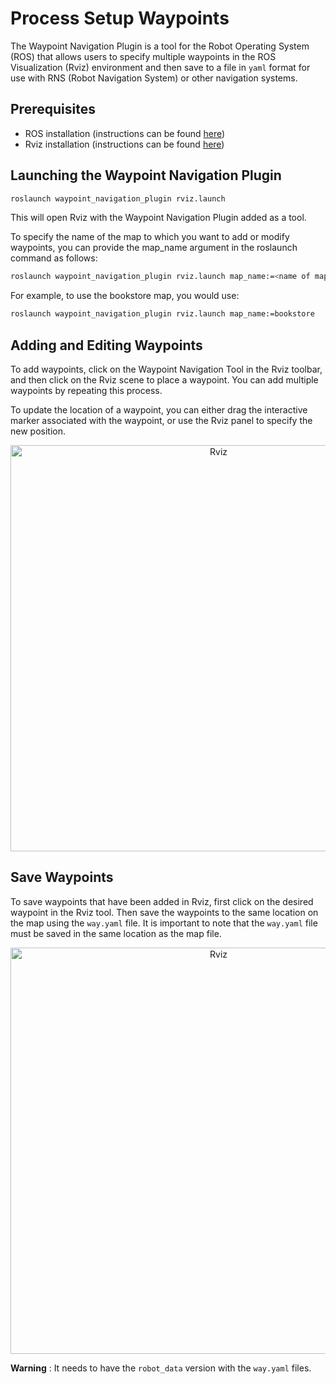 # Process Setup Waypoints

The Waypoint Navigation Plugin is a tool for the Robot Operating System (ROS) that allows users to specify multiple waypoints in the ROS Visualization (Rviz) environment and then save to a file in `yaml` format for use with RNS (Robot Navigation System) or other navigation systems.

## Prerequisites
-   ROS installation (instructions can be found [here](http://wiki.ros.org/ROS/Installation))
-   Rviz installation (instructions can be found [here](http://wiki.ros.org/rviz))

## Launching the Waypoint Navigation Plugin
```bash
roslaunch waypoint_navigation_plugin rviz.launch
```
This will open Rviz with the Waypoint Navigation Plugin added as a tool.

To specify the name of the map to which you want to add or modify waypoints, you can provide the map_name argument in the roslaunch command as follows:
```bash
roslaunch waypoint_navigation_plugin rviz.launch map_name:=<name of map>
```
For example, to use the bookstore map, you would use:
```bash
roslaunch waypoint_navigation_plugin rviz.launch map_name:=bookstore
```
## Adding and Editing Waypoints
To add waypoints, click on the Waypoint Navigation Tool in the Rviz toolbar, and then click on the Rviz scene to place a waypoint. You can add multiple waypoints by repeating this process.

To update the location of a waypoint, you can either drag the interactive marker associated with the waypoint, or use the Rviz panel to specify the new position.

<div align="center">
     <img src="doc/wp_doc_002.png" alt="Rviz" width="650px">
</div>

## Save Waypoints

To save waypoints that have been added in Rviz, first click on the desired waypoint in the Rviz tool. Then save the waypoints to the same location on the map using the `way.yaml` file. It is important to note that the `way.yaml` file must be saved in the same location as the map file.

<div align="center">
     <img src="doc/wp_doc_001.png" alt="Rviz" width="650px">
</div>


**Warning** :
It needs to have the `robot_data` version with the `way.yaml` files.
